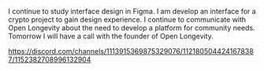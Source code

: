I continue to study interface design in Figma. I am develop an interface for a crypto project to gain design experience.
I continue to communicate with Open Longevity about the need to develop a platform for community needs. Tomorrow I will have a call with the founder of Open Longevity.

https://discord.com/channels/1113915369875329076/1121805044241678387/1152382708996132904
